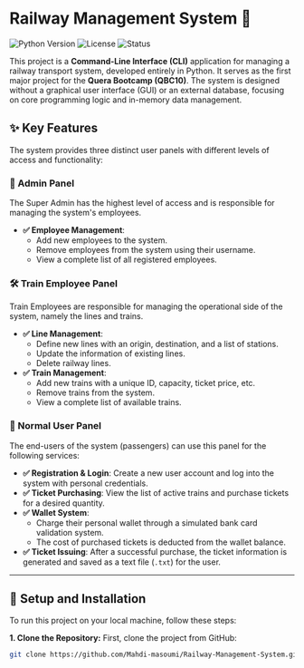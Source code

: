 # Railway Management System 🚂

![Python Version](https://img.shields.io/badge/Python-3.10%2B-blue)
![License](https://img.shields.io/badge/License-MIT-green)
![Status](https://img.shields.io/badge/Status-In%20Development-orange)

This project is a **Command-Line Interface (CLI)** application for managing a railway transport system, developed entirely in Python. It serves as the first major project for the **Quera Bootcamp (QBC10)**. The system is designed without a graphical user interface (GUI) or an external database, focusing on core programming logic and in-memory data management.

## ✨ Key Features

The system provides three distinct user panels with different levels of access and functionality:

### 👤 Admin Panel
The Super Admin has the highest level of access and is responsible for managing the system's employees.
- **✅ Employee Management**:
  - Add new employees to the system.
  - Remove employees from the system using their username.
  - View a complete list of all registered employees.

### 🛠️ Train Employee Panel
Train Employees are responsible for managing the operational side of the system, namely the lines and trains.
- **✅ Line Management**:
  - Define new lines with an origin, destination, and a list of stations.
  - Update the information of existing lines.
  - Delete railway lines.
- **✅ Train Management**:
  - Add new trains with a unique ID, capacity, ticket price, etc.
  - Remove trains from the system.
  - View a complete list of available trains.

### 🎫 Normal User Panel
The end-users of the system (passengers) can use this panel for the following services:
- **✅ Registration & Login**: Create a new user account and log into the system with personal credentials.
- **✅ Ticket Purchasing**: View the list of active trains and purchase tickets for a desired quantity.
- **✅ Wallet System**:
    - Charge their personal wallet through a simulated bank card validation system.
    - The cost of purchased tickets is deducted from the wallet balance.
- **✅ Ticket Issuing**: After a successful purchase, the ticket information is generated and saved as a text file (`.txt`) for the user.

---

## 🚀 Setup and Installation

To run this project on your local machine, follow these steps:

**1. Clone the Repository:**
First, clone the project from GitHub:
```bash
git clone https://github.com/Mahdi-masoumi/Railway-Management-System.git